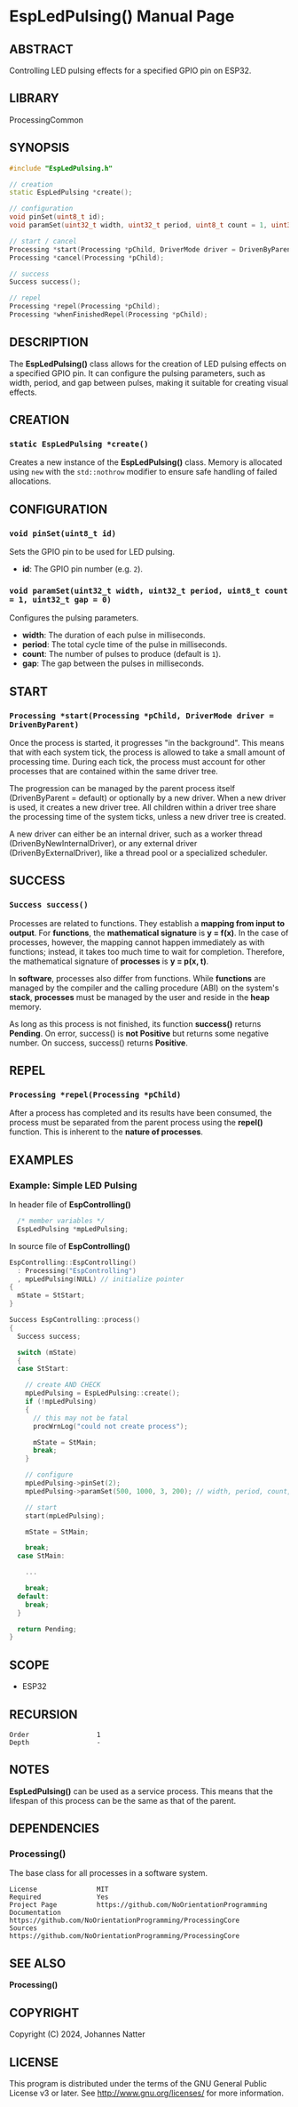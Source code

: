 
# EspLedPulsing() Manual Page

## ABSTRACT

Controlling LED pulsing effects for a specified GPIO pin on ESP32.

## LIBRARY

ProcessingCommon

## SYNOPSIS

```cpp
#include "EspLedPulsing.h"

// creation
static EspLedPulsing *create();

// configuration
void pinSet(uint8_t id);
void paramSet(uint32_t width, uint32_t period, uint8_t count = 1, uint32_t gap = 0);

// start / cancel
Processing *start(Processing *pChild, DriverMode driver = DrivenByParent);
Processing *cancel(Processing *pChild);

// success
Success success();

// repel
Processing *repel(Processing *pChild);
Processing *whenFinishedRepel(Processing *pChild);
```

## DESCRIPTION

The **EspLedPulsing()** class allows for the creation of LED pulsing effects on a specified GPIO pin. It can configure the pulsing parameters, such as width, period, and gap between pulses, making it suitable for creating visual effects.

## CREATION

### `static EspLedPulsing *create()`

Creates a new instance of the **EspLedPulsing()** class. Memory is allocated using `new` with the `std::nothrow` modifier to ensure safe handling of failed allocations.

## CONFIGURATION

### `void pinSet(uint8_t id)`

Sets the GPIO pin to be used for LED pulsing.

- **id**: The GPIO pin number (e.g. `2`).

### `void paramSet(uint32_t width, uint32_t period, uint8_t count = 1, uint32_t gap = 0)`

Configures the pulsing parameters.

- **width**: The duration of each pulse in milliseconds.
- **period**: The total cycle time of the pulse in milliseconds.
- **count**: The number of pulses to produce (default is `1`).
- **gap**: The gap between the pulses in milliseconds.

## START

### `Processing *start(Processing *pChild, DriverMode driver = DrivenByParent)`

Once the process is started, it progresses "in the background".
This means that with each system tick, the process is allowed to take a small amount of processing time.
During each tick, the process must account for other processes that are contained within the same driver tree.

The progression can be managed by the parent process itself (DrivenByParent = default) or optionally by a new driver.
When a new driver is used, it creates a new driver tree.
All children within a driver tree share the processing time of the system ticks, unless a new driver tree is created.

A new driver can either be an internal driver, such as a worker thread (DrivenByNewInternalDriver),
or any external driver (DrivenByExternalDriver), like a thread pool or a specialized scheduler.

## SUCCESS

### `Success success()`

Processes are related to functions.
They establish a **mapping from input to output**.
For **functions**, the **mathematical signature** is **y = f(x)**.
In the case of processes, however, the mapping cannot happen immediately as with functions;
instead, it takes too much time to wait for completion.
Therefore, the mathematical signature of **processes** is **y = p(x, t)**.

In **software**, processes also differ from functions.
While **functions** are managed by the compiler and the calling procedure (ABI) on the system's **stack**,
**processes** must be managed by the user and reside in the **heap** memory.

As long as this process is not finished, its function **success()** returns **Pending**.
On error, success() is **not Positive** but returns some negative number.
On success, success() returns **Positive**.

## REPEL

### `Processing *repel(Processing *pChild)`

After a process has completed and its results have been consumed, the process must be separated from the parent process using the **repel()** function. This is inherent to the **nature of processes**.

## EXAMPLES

### Example: Simple LED Pulsing

In header file of **EspControlling()**
```cpp
  /* member variables */
  EspLedPulsing *mpLedPulsing;
```

In source file of **EspControlling()**
```cpp
EspControlling::EspControlling()
  : Processing("EspControlling")
  , mpLedPulsing(NULL) // initialize pointer
{
  mState = StStart;
}

Success EspControlling::process()
{
  Success success;

  switch (mState)
  {
  case StStart:

    // create AND CHECK
    mpLedPulsing = EspLedPulsing::create();
    if (!mpLedPulsing)
    {
      // this may not be fatal
      procWrnLog("could not create process");

      mState = StMain;
      break;
    }

    // configure
    mpLedPulsing->pinSet(2);
    mpLedPulsing->paramSet(500, 1000, 3, 200); // width, period, count, gap

    // start
    start(mpLedPulsing);

    mState = StMain;

    break;
  case StMain:

    ...

    break;
  default:
    break;
  }

  return Pending;
}
```

## SCOPE

- ESP32

## RECURSION

```
Order                 1
Depth                 -
```

## NOTES

**EspLedPulsing()** can be used as a service process.
This means that the lifespan of this process can be the same as that of the parent.

## DEPENDENCIES

### Processing()

The base class for all processes in a software system.

```
License               MIT
Required              Yes
Project Page          https://github.com/NoOrientationProgramming
Documentation         https://github.com/NoOrientationProgramming/ProcessingCore
Sources               https://github.com/NoOrientationProgramming/ProcessingCore
```

## SEE ALSO

**Processing()**

## COPYRIGHT

Copyright (C) 2024, Johannes Natter

## LICENSE

This program is distributed under the terms of the GNU General Public License v3 or later. See <http://www.gnu.org/licenses/> for more information.

